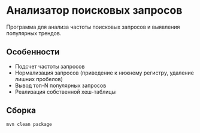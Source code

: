 # Анализатор поисковых запросов

Программа для анализа частоты поисковых запросов и выявления популярных трендов.

## Особенности
- Подсчет частоты запросов
- Нормализация запросов (приведение к нижнему регистру, удаление лишних пробелов)
- Вывод топ-N популярных запросов
- Реализация собственной хеш-таблицы

## Сборка
```bash
mvn clean package